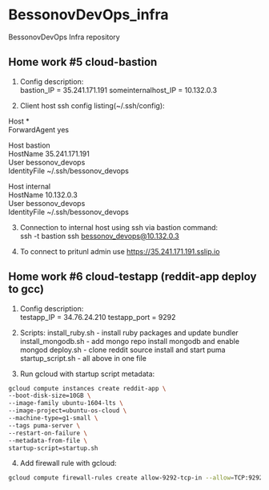 # BessonovDevOps_infra
BessonovDevOps Infra repository
                                                                                                     
## Home work #5 cloud-bastion                                                                                        
1. Config description:                                                                               
	bastion_IP = 35.241.171.191
	someinternalhost_IP = 10.132.0.3

2. Client host ssh config listing(~/.ssh/config):                                                         
                                                                                                     
Host            *                                                                                    
  ForwardAgent  yes                                                                                  
                                                                                                     
Host            bastion                                                                              
  HostName      35.241.171.191                                                                       
  User          bessonov_devops                                                                      
  IdentityFile  ~/.ssh/bessonov_devops                                                               
                                                                                                     
Host            internal                                                                             
  HostName      10.132.0.3                                                                           
  User          bessonov_devops                                                                      
  IdentityFile  ~/.ssh/bessonov_devops                                                               
                                                                                                     
3. Connection to internal host using ssh via bastion command:                                        
        ssh -t bastion ssh bessonov_devops@10.132.0.3                                                

4. To connect to pritunl admin use https://35.241.171.191.sslip.io 

## Home work #6 cloud-testapp (reddit-app deploy to gcc)

1. Config description:   
	testapp_IP = 34.76.24.210
	testapp_port = 9292

2. Scripts:
	install_ruby.sh - install ruby packages and update bundler
 	install_mongodb.sh - add mongo repo install mongodb and enable mongod
 	deploy.sh - clone reddit source install and start puma 
 	startup_script.sh - all above in one file

3. Run gcloud with startup script metadata:
  ```bash
  gcloud compute instances create reddit-app \
  --boot-disk-size=10GB \
  --image-family ubuntu-1604-lts \
  --image-project=ubuntu-os-cloud \
  --machine-type=g1-small \
  --tags puma-server \
  --restart-on-failure \
  --metadata-from-file \
  startup-script=startup.sh 
  ```
4. Add firewall rule with gcloud:   
  ```bash
  gcloud compute firewall-rules create allow-9292-tcp-in --allow=TCP:9292
  ```
